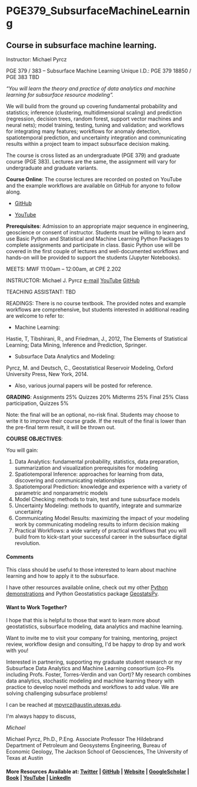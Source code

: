 # PGE379_SubsurfaceMachineLearning
## Course in subsurface machine learning.

Instructor: Michael Pyrcz

PGE 379 / 383 – Subsurface Machine Learning
Unique I.D.: PGE 379 18850 / PGE 383 TBD 

*“You will learn the theory and practice of data analytics and machine learning for subsurface resource modeling”.*

We will build from the ground up covering fundamental probability and statistics; inference (clustering, multidimensional scaling) and prediction (regression, decision trees, random forest, support vector machines and neural nets); model training, testing, tuning and validation; and workflows for integrating many features; workflows for anomaly detection, spatiotemporal prediction, and uncertainty integration and communicating results within a project team to impact subsurface decision making.

The course is cross listed as an undergraduate (PGE 379) and graduate course (PGE 383).  Lectures are the same, the assignment will vary for undergraduate and graduate variants.  

**Course Online**: The course lectures are recorded on posted on YouTube and the example workflows are available on GitHub for anyone to follow along. 

* [GitHub](https://github.com/GeostatsGuy/PGE379_SubsurfaceMachineLearning)

* [YouTube](https://www.youtube.com/channel/UCLqEr-xV-ceHdXXXrTId5ig?view_as=subscriber)

**Prerequisites**: Admission to an appropriate major sequence in engineering, geoscience or consent of instructor.  Students must be willing to learn and use Basic Python and Statistical and Machine Learning Python Packages to complete assignments and participate in class.  Basic Python use will be covered in the first couple of lectures and well-documented workflows and hands-on will be provided to support the students (Jupyter Notebooks).  

MEETS:			MWF 11:00am – 12:00am, at CPE 2.202

INSTRUCTOR:		Michael J. Pyrcz [e-mail](mpyrcz@austin.utexas.edu) [YouTube](https://www.youtube.com/channel/UCLqEr-xV-ceHdXXXrTId5ig?view_as=subscriber) [GitHub](https://github.com/GeostatsGuy)

TEACHING ASSISTANT:	TBD


READINGS:	There is no course textbook. The provided notes and example workflows are comprehensive, but students interested in additional reading are welcome to refer to:

* Machine Learning:

Hastie, T, Tibshirani, R., and Friedman, J., 2012, The Elements of Statistical Learning; Data Mining, Inference and Prediction, Springer.

* Subsurface Data Analytics and Modeling:

Pyrcz, M. and Deutsch, C., Geostatistical Reservoir Modeling, Oxford University Press, New York, 2014.
	
* Also, various journal papers will be posted for reference.  	

**GRADING**:		Assignments				25%
			Quizzes      				20%
			Midterms				25%
			Final 					25%
			Class participation, Quizzes		5%
		
Note: the final will be an optional, no-risk final.  Students may choose to write it to improve their course grade.  If the result of the final is lower than the pre-final term result, it will be thrown out.

**COURSE OBJECTIVES**:

You will gain:

1.	Data Analytics: fundamental probability, statistics, data preparation, summarization and visualization prerequisites for modeling
2.	Spatiotemporal Inference: approaches for learning from data, discovering and communicating relationships 
3.	Spatiotemporal Prediction: knowledge and experience with a variety of parametric and nonparametric models 
4.	Model Checking: methods to train, test and tune subsurface models
5.	Uncertainty Modeling: methods to quantify, integrate and summarize uncertainty 
6.	Communicating Model Results: maximizing the impact of your modeling work by communicating modeling results to inform decision making
7.	Practical Workflows: a wide variety of practical workflows that you will build from to kick-start your successful career in the subsurface digital revolution.

#### Comments

This class should be useful to those interested to learn about machine learning and how to apply it to the subsurface. 

I have other resources available online, check out my other [Python demonstrations](https://github.com/GeostatsGuy/PythonNumericalDemos) and Python Geostatistics package [GeostatsPy](https://github.com/GeostatsGuy/GeostatsPy). 
  
#### Want to Work Together?

I hope that this is helpful to those that want to learn more about geostatistics, subsurface modeling, data analytics and machine learning. 

Want to invite me to visit your company for training, mentoring, project review, workflow design and consulting, I'd be happy to drop by and work with you!

Interested in partnering, supporting my graduate student research or my Subsurface Data Analytics and Machine Learning consortium (co-PIs including Profs. Foster, Torres-Verdin and van Oort)? My research combines data analytics, stochastic modeling and machine learning theory with practice to develop novel methods and workflows to add value. We are solving challenging subsurface problems!

I can be reached at mpyrcz@austin.utexas.edu.

I'm always happy to discuss,

*Michael*

Michael Pyrcz, Ph.D., P.Eng. Associate Professor The Hildebrand Department of Petroleum and Geosystems Engineering, Bureau of Economic Geology, The Jackson School of Geosciences, The University of Texas at Austin

#### More Resources Available at: [Twitter](https://twitter.com/geostatsguy) | [GitHub](https://github.com/GeostatsGuy) | [Website](http://michaelpyrcz.com) | [GoogleScholar](https://scholar.google.com/citations?user=QVZ20eQAAAAJ&hl=en&oi=ao) | [Book](https://www.amazon.com/Geostatistical-Reservoir-Modeling-Michael-Pyrcz/dp/0199731446) | [YouTube](https://www.youtube.com/channel/UCLqEr-xV-ceHdXXXrTId5ig)  | [LinkedIn](https://www.linkedin.com/in/michael-pyrcz-61a648a1)
